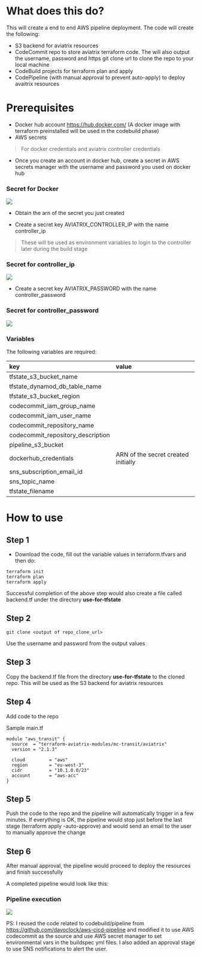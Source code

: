 # What does this do?

This will create a end to end AWS pipeline deployment. The code will create the following:

- S3 backend for aviatrix resources
- CodeCommit repo to store aviatrix terraform code. The will also output the username, password and https git clone url to clone the repo to your local machine
- CodeBuild projects for terraform plan and apply
- CodePipeline (with manual approval to prevent auto-apply) to deploy avaitrix resources 


# Prerequisites

- Docker hub account https://hub.docker.com/ (A docker image with terraform preinstalled will be used in the codebuild phase)
- AWS secrets
>For docker credentials and aviatrix controller credentials

- Once you create an account in docker hub, create a secret in AWS secrets manager with the username and password you used on docker hub

### Secret for Docker
<img src="https://github.com/ragaaviatrix/aws-codecommit-codepipeline-avx-terraform/blob/main/img/aws_secrets.png?raw=true">

- Obtain the arn of the secret you just created

- Create a secret key AVIATRIX_CONTROLLER_IP with the name controller_ip
>These will be used as environment variables to login to the controller later during the build stage

### Secret for controller_ip
<img src="https://github.com/ragaaviatrix/aws-codecommit-codepipeline-avx-terraform/blob/main/img/ctrl_ip.png?raw=true">

- Create a secret key AVIATRIX_PASSWORD with the name controller_password

### Secret for controller_password
<img src="https://github.com/ragaaviatrix/aws-codecommit-codepipeline-avx-terraform/blob/main/img/ctrl_pass.png?raw=true">

### Variables
The following variables are required:

key | value
:---|:---
tfstate_s3_bucket_name    |       
tfstate_dynamod_db_table_name     |
tfstate_s3_bucket_region          |
codecommit_iam_group_name         |
codecommit_iam_user_name          |
codecommit_repository_name        |
codecommit_repository_description |
pipeline_s3_bucket                |
dockerhub_credentials             | ARN of the secret created initially
sns_subscription_email_id         |
sns_topic_name                    |
tfstate_filename |

# How to use

## Step 1
- Download the code, fill out the variable values in terraform.tfvars and then do:
```shell
terraform init
terraform plan
terraform apply
```

Successful completion of the above step would also create a file called backend.tf under the directory **use-for-tfstate**

## Step 2
```shell
git clone <output of repo_clone_url>
```
Use the username and password from the output values

## Step 3
Copy the backend.tf file from the directory **use-for-tfstate** to the cloned repo. This will be used as the S3 backend for aviatrix resources

## Step 4
Add code to the repo

Sample main.tf

```hcl
module "aws_transit" {
  source  = "terraform-aviatrix-modules/mc-transit/aviatrix"
  version = "2.1.3"

  cloud         = "aws"
  region        = "eu-west-3"
  cidr          = "10.1.0.0/23"
  account       = "aws-acc"
}
```

## Step 5

Push the code to the repo and the pipeline will automatically trigger in a few minutes. If everything is OK, the pipeline would stop just before the last stage (terraform apply -auto-approve) and would send an email to the user to manually approve the change

## Step 6

After manual approval, the pipeline would proceed to deploy the resources and finish successfully

A completed pipeline would look like this:
### Pipeline execution 
<img src="https://github.com/ragaaviatrix/aws-codecommit-codepipeline-avx-terraform/blob/main/img/pipeline.png?raw=true">

PS: I reused the code related to codebuild/pipeline from https://github.com/davoclock/aws-cicd-pipeline and modified it to use AWS codecommit as the source and use AWS secret manager to set environmental vars in the buildspec yml files. I also added an approval stage to use SNS notifications to alert the user.
